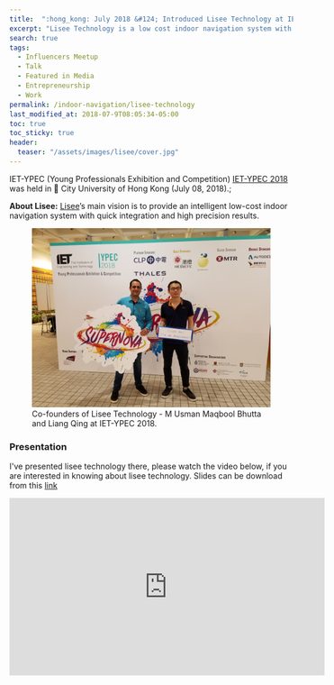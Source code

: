 ```yaml
---
title:  ":hong_kong: July 2018 &#124; Introduced Lisee Technology at IET-YPEC 2018 in Hong Kong."
excerpt: "Lisee Technology is a low cost indoor navigation system with localization precision upto 10cm."
search: true
tags: 
  - Influencers Meetup
  - Talk
  - Featured in Media
  - Entrepreneurship
  - Work
permalink: /indoor-navigation/lisee-technology
last_modified_at: 2018-07-9T08:05:34-05:00
toc: true
toc_sticky: true
header:
  teaser: "/assets/images/lisee/cover.jpg"
---
```

IET-YPEC (Young Professionals Exhibition and Competition) [IET-YPEC 2018](http://www.ietypec.org/) was held in :triangular_flag_on_post: City University of Hong Kong (July 08, 2018).;
<br>

**About Lisee:** [Lisee](http://www.lisee.io)’s main vision is to provide an intelligent low-cost indoor navigation system with quick integration and high precision results.

<figure>
    <a href="/assets/images/lisee/ypec.jpg"><img src="/assets/images/lisee/ypec.jpg"></a>
    <figcaption>Co-founders of Lisee Technology - M Usman Maqbool Bhutta and Liang Qing at IET-YPEC 2018.</figcaption>
</figure>

### Presentation
I've presented lisee technology there, please watch the video below, if you are interested in knowing about lisee technology. Slides can be download from this [link](/assets/pdf/YPEC18.pdf)
<iframe width="560" height="315" src="https://www.youtube.com/embed/u3TnMvWWDq8" frameborder="0" allow="autoplay; encrypted-media" allowfullscreen></iframe>
